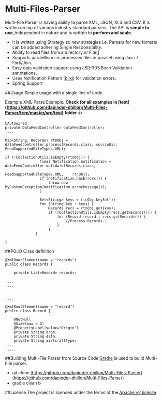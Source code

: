 # Multi-Files-Parser
Multi-File Parser is having ability to parse XML, JSON, XLS and CSV. It is written on top of various industry standard parsers. 
The API is **simple to use**, independent in nature and is written to **perform and scale**.

- It is written using Strategy so new strategies i.e. Parsers for new formats can be added adhering Single Responsibility.
- Ability to read files from a directory or File[].
- Supports paralellism i.e. processes files in parallel using Java 7 Fork/Join.
- Easy data validation support using JSR-303 Bean Validation annotations.
- Uses Notification Pattern ([bliki](http://martinfowler.com/eaaDev/Notification.html)) for validation errors.
- Spring Support

##Usage
Simple usage with a single line of code.

Example XML Parse Example. **Check for all examples in [test] (https://github.com/dapinder-dhillon/Multi-Files-Parser/tree/master/src/test) folder** :+1:.

```
@Autowired
private DataFeedController dataFeedController;
....
..
Map<String, Records> rtnObj = dataFeedController.process(Records.class, sourceDir, FeedSupportedFileTypes.XML);

if (!CollectionUtils.isEmpty(rtnObj)) {
				final Notification notification = dataFeedController.validate(Records.class, 
                                                     FeedSupportedFileTypes.XML,	rtnObj);
				if (notification.hasErrors()) {
					throw new MyCustomException(notification.errorMessage());
				}
				
				Set<String> keys = rtnObj.keySet();
				for (String key : keys) {
					Records recs = rtnObj.get(key);
					if (!CollectionUtils.isEmpty(recs.getRecords())) {
						for (Record record : recs.getRecords()) {
							//Process Records..
						}
					}
			  }
				
}
```
##POJO Class definition
```
@XmlRootElement(name = "records")
public class Records {

	private List<Record> records;

....
....


....

@XmlRootElement(name = "record")
public class Record {

	@NotNull
	@Size(max = 3)
	@PropertyLabel(value="Origin")
	private String orgn;
	private String dstn;
	private String airtcraftType;
...
.....

```

##Building Multi-File Parser from Source Code
[Gradle](https://gradle.org/) is used to build Multi-File parser.
- git clone [https://github.com/dapinder-dhillon/Multi-Files-Parser] (https://github.com/dapinder-dhillon/Multi-Files-Parser)
- gradle clean b

##License
The project is licensed under the terms of the [Apache v2 license](http://www.apache.org/licenses/LICENSE-2.0.html)
